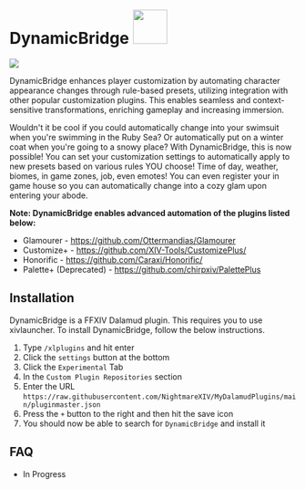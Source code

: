 # DynamicBridge <img src="https://github.com/Limiana/DynamicBridge/assets/99369560/f5d8f653-026c-46dd-9ea9-1a168d0ad161" width="60" height="60">
[![](https://dcbadge.vercel.app/api/server/m8NRt4X8Gf)](https://discord.gg/m8NRt4X8Gf)

DynamicBridge enhances player customization by automating character appearance changes through rule-based presets, utilizing integration with other popular customization plugins. This enables seamless and context-sensitive transformations, enriching gameplay and increasing immersion. 

Wouldn't it be cool if you could automatically change into your swimsuit when you're swimming in the Ruby Sea? 
Or automatically put on a winter coat when you're going to a snowy place? With DynamicBridge, this is now possible! You can set your customization settings to automatically apply to new presets based on various rules YOU choose! Time of day, weather, biomes, in game zones, job, even emotes! You can even register your in game house so you can automatically change into a cozy glam upon entering your abode.




**Note: DynamicBridge enables advanced automation of the plugins listed below:**

 - Glamourer - https://github.com/Ottermandias/Glamourer
 - Customize+ - https://github.com/XIV-Tools/CustomizePlus/
 - Honorific - https://github.com/Caraxi/Honorific/
 - Palette+ (Deprecated) - https://github.com/chirpxiv/PalettePlus

## Installation
DynamicBridge is a FFXIV Dalamud plugin. This requires you to use xivlauncher. To install DynamicBridge, follow the below instructions.

 1. Type `/xlplugins` and hit enter
 2. Click the `settings` button at the bottom
 3. Click the `Experimental` Tab
 4. In the `Custom Plugin Repositories` section
 5. Enter the URL `https://raw.githubusercontent.com/NightmareXIV/MyDalamudPlugins/main/pluginmaster.json`
 6. Press the `+` button to the right and then hit the save icon
 7. You should now be able to search for `DynamicBridge` and install it


## FAQ

 - In Progress

